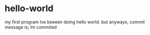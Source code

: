 # hello-world
my first program
Ive beeeen doing hello world. but anyways,
commit message is; Im commited
